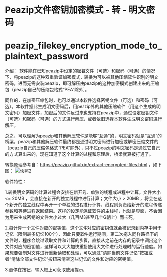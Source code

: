 # Peazip文件密钥加密模式 - 转 - 明文密码
# peazip_filekey_encryption_mode_to_plaintext_password

介绍：
软件能在已知peazip中设定的密钥文件（可选）和密码（可选）的情况下，将peazip的这种双重验证加密模式，转换为可以被其他压缩软件识别的明文密码，进而无需安装peazip，即可解压由peazip的这种加密模式创建出来的压缩包（peazip自己的压缩包格式“PEA”除外）。

同样的，在加密压缩包时，也可以通过本软件选择密钥文件（可选）和密码（可选）。本软件据此生成明文密码后，用peazip外的其他压缩软件（用这个生成的明文密码）加密文件，加密后的文件反过来也支持在peazip中，通过设定密钥文件（可选）和密码（可选）的方式进行解压，或者依旧选择本软件生成明文密码进行解压。

总之，可以理解为peazip和其他解压软件是能够“互通”的，明文密码就是“互通”的桥梁，peazip和其他解压软件最终都是通过明文密码进行加密或解密压缩文件的（peazip自己的压缩包格式“PEA”除外），只不过peazip的明文密码是通过它自己的方式算出来的，现在知道了这个计算的过程和原理后，桥梁就算被打通了。

转换原理参考自：https://peazip.github.io/extract-encrypted-files.html ，如下图：
![快照2](https://github.com/ssh-buanshishi/peazip_filekey_to_plaintext_password/assets/128020866/50324391-d47b-4b77-b5f2-999aeb0cf032)




软件特性：

1.转换明文密码的计算过程会安排在新开的、单独的线程或进程中计算。文件大小 <= 20MB ，会直接在新开的独立线程中进行计算；文件大小 > 20MB ，将会在这个新开的独立线程中再开一个单独的进程进行计算，线程则负责给新开的进程传递参数和等待进程返回结果。这样的设定能保证软件的主线程，也就是界面，不会因为用来生成密钥的文件大小过大（几百MB甚至几个G朝上）而卡死。

2.每计算一个文件对应的密钥值，这个文件对应的密钥值就会被记录到内存中用于记忆（限制最多记忆100个），因此只要软件运行期间，第二次拖入同样路径下的文件时，程序会跳过读取文件和计算的步骤，直接从之前在内存的记录中调出这个文件对应的密钥值，这样可以大大加快重复使用大文件进行处理时的运行速度。如果想要强制对文件进行重新读取和处理，可以通过“清除当前文件记忆”按钮或者“清除全部文件记忆”按钮来清空这些记忆的文件和对应的密钥值。

3.悬停在按钮、输入框上可获取使用提示。
